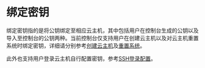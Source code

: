 # **绑定密钥**

绑定密钥指的是将公钥绑定至相应云主机，其中包括用户在控制台生成的公钥以及导入至控制台的公钥两种。当前控制台仅支持用户在创建云主机以及对云主机重置系统时绑定密钥，详细请分别参考[创建云主机](http://www.jdcloud.com/help/detail/303/isCateLog/1)及[重置系统](http://www.jdcloud.com/help/detail/308/isCateLog/1)。

此外也支持用户登录云主机自行配置密钥，参考[SSH登录配置](http://www.jdcloud.com/help/detail/346/isCateLog/1)。